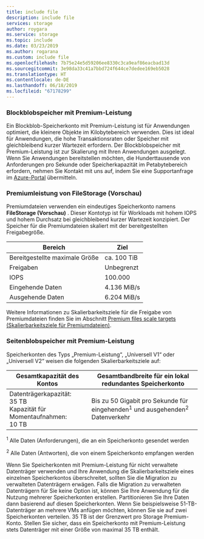 ```yaml
---
title: include file
description: include file
services: storage
author: roygara
ms.service: storage
ms.topic: include
ms.date: 03/23/2019
ms.author: rogarana
ms.custom: include file
ms.openlocfilehash: 7b75e24e5d59206ee8330c3ca9eaf86eacbad13d
ms.sourcegitcommit: 3e98da33c41a7bbd724f644ce7dedee169eb5028
ms.translationtype: HT
ms.contentlocale: de-DE
ms.lasthandoff: 06/18/2019
ms.locfileid: "67178299"
---
```

### <a name="premium-performance-block-blob-storage"></a>Blockblobspeicher mit Premium-Leistung

Ein Blockblob-Speicherkonto mit Premium-Leistung ist für Anwendungen optimiert, die kleinere Objekte im Kilobytebereich verwenden. Dies ist ideal für Anwendungen, die hohe Transaktionsraten oder Speicher mit gleichbleibend kurzer Wartezeit erfordern. Der Blockblobspeicher mit Premium-Leistung ist zur Skalierung mit Ihren Anwendungen ausgelegt. Wenn Sie Anwendungen bereitstellen möchten, die Hunderttausende von Anforderungen pro Sekunde oder Speicherkapazität im Petabytebereich erfordern, nehmen Sie Kontakt mit uns auf, indem Sie eine Supportanfrage im [Azure-Portal](https://portal.azure.com/?#blade/Microsoft_Azure_Support/HelpAndSupportBlade) übermitteln.

### <a name="premium-performance-filestorage-preview"></a>Premiumleistung von FileStorage (Vorschau)

Premiumdateien verwenden ein eindeutiges Speicherkonto namens **FileStorage (Vorschau)** . Dieser Kontotyp ist für Workloads mit hohem IOPS und hohem Durchsatz bei gleichbleibend kurzer Wartezeit konzipiert. Der Speicher für die Premiumdateien skaliert mit der bereitgestellten Freigabegröße.

|Bereich  |Ziel  |
|---------|---------|
|Bereitgestellte maximale Größe     |ca. 100 TiB     |
|Freigaben   |Unbegrenzt  |
|IOPS     |100.000    |
|Eingehende Daten|4\.136 MiB/s     |
|Ausgehende Daten|6\.204 MiB/s |

 Weitere Informationen zu Skalierbarkeitsziele für die Freigabe von Premiumdateien finden Sie im Abschnitt [Premium files scale targets (Skalierbarkeitsziele für Premiumdateien)](../articles/storage/common/storage-scalability-targets.md#premium-files-scale-targets).

### <a name="premium-performance-page-blob-storage"></a>Seitenblobspeicher mit Premium-Leistung

Speicherkonten des Typs „Premium-Leistung“, „Universell V1“ oder „Universell V2“ weisen die folgenden Skalierbarkeitsziele auf:

| Gesamtkapazität des Kontos                            | Gesamtbandbreite für ein lokal redundantes Speicherkonto                     |
| ------------------------------------------------- | --------------------------------------------------------------------------- |
| Datenträgerkapazität: 35 TB <br>Kapazität für Momentaufnahmen: 10 TB | Bis zu 50 Gigabit pro Sekunde für eingehenden<sup>1</sup> und ausgehenden<sup>2</sup> Datenverkehr |

<sup>1</sup> Alle Daten (Anforderungen), die an ein Speicherkonto gesendet werden

<sup>2</sup> Alle Daten (Antworten), die von einem Speicherkonto empfangen werden

Wenn Sie Speicherkonten mit Premium-Leistung für nicht verwaltete Datenträger verwenden und Ihre Anwendung die Skalierbarkeitsziele eines einzelnen Speicherkontos überschreitet, sollten Sie die Migration zu verwalteten Datenträgern erwägen. Falls die Migration zu verwalteten Datenträgern für Sie keine Option ist, können Sie Ihre Anwendung für die Nutzung mehrerer Speicherkonten erstellen. Partitionieren Sie Ihre Daten dann basierend auf diesen Speicherkonten. Wenn Sie beispielsweise 51-TB-Datenträger an mehrere VMs anfügen möchten, können Sie sie auf zwei Speicherkonten verteilen. 35 TB ist der Grenzwert pro Storage Premium-Konto. Stellen Sie sicher, dass ein Speicherkonto mit Premium-Leistung stets Datenträger mit einer Größe von maximal 35 TB enthält.